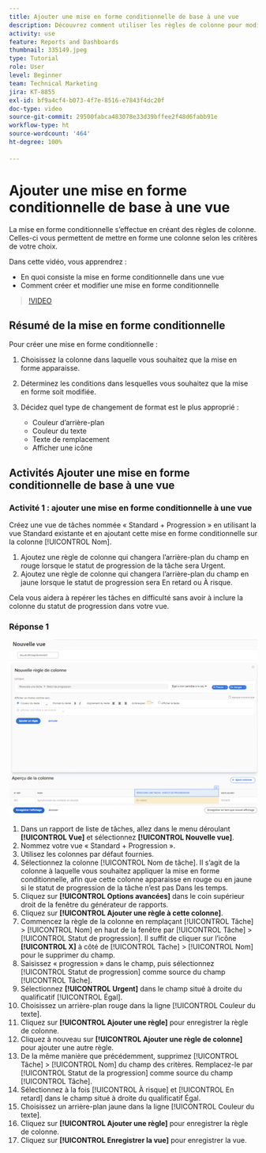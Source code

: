 ```yaml
---
title: Ajouter une mise en forme conditionnelle de base à une vue
description: Découvrez comment utiliser les règles de colonne pour modifier la couleur du texte, la mise en forme et les couleurs d’arrière-plan dans un rapport ou une vue, en fonction des critères que vous avez définis.
activity: use
feature: Reports and Dashboards
thumbnail: 335149.jpeg
type: Tutorial
role: User
level: Beginner
team: Technical Marketing
jira: KT-8855
exl-id: bf9a4cf4-b073-4f7e-8516-e7843f4dc20f
doc-type: video
source-git-commit: 29500fabca483078e33d39bffee2f48d6fabb91e
workflow-type: ht
source-wordcount: '464'
ht-degree: 100%

---
```


# Ajouter une mise en forme conditionnelle de base à une vue

La mise en forme conditionnelle s’effectue en créant des règles de colonne. Celles-ci vous permettent de mettre en forme une colonne selon les critères de votre choix.

Dans cette vidéo, vous apprendrez :

* En quoi consiste la mise en forme conditionnelle dans une vue
* Comment créer et modifier une mise en forme conditionnelle

>[!VIDEO](https://video.tv.adobe.com/v/3445443/?quality=12&learn=on&captions=fre_fr)


## Résumé de la mise en forme conditionnelle

Pour créer une mise en forme conditionnelle :

1. Choisissez la colonne dans laquelle vous souhaitez que la mise en forme apparaisse.
1. Déterminez les conditions dans lesquelles vous souhaitez que la mise en forme soit modifiée.
1. Décidez quel type de changement de format est le plus approprié :

   * Couleur d’arrière-plan
   * Couleur du texte
   * Texte de remplacement
   * Afficher une icône

## Activités Ajouter une mise en forme conditionnelle de base à une vue

### Activité 1 : ajouter une mise en forme conditionnelle à une vue

Créez une vue de tâches nommée « Standard + Progression » en utilisant la vue Standard existante et en ajoutant cette mise en forme conditionnelle sur la colonne [!UICONTROL Nom].

1. Ajoutez une règle de colonne qui changera l’arrière-plan du champ en rouge lorsque le statut de progression de la tâche sera Urgent.
1. Ajoutez une règle de colonne qui changera l’arrière-plan du champ en jaune lorsque le statut de progression sera En retard ou À risque.

Cela vous aidera à repérer les tâches en difficulté sans avoir à inclure la colonne du statut de progression dans votre vue.

### Réponse 1

![Image de l’écran de création d’une nouvelle règle de colonne](assets/conditional-formatting-exercise.png)

1. Dans un rapport de liste de tâches, allez dans le menu déroulant **[!UICONTROL Vue]** et sélectionnez **[!UICONTROL Nouvelle vue]**.
1. Nommez votre vue « Standard + Progression ».
1. Utilisez les colonnes par défaut fournies.
1. Sélectionnez la colonne [!UICONTROL Nom de tâche]. Il s’agit de la colonne à laquelle vous souhaitez appliquer la mise en forme conditionnelle, afin que cette colonne apparaisse en rouge ou en jaune si le statut de progression de la tâche n’est pas Dans les temps.
1. Cliquez sur **[!UICONTROL Options avancées]** dans le coin supérieur droit de la fenêtre du générateur de rapports.
1. Cliquez sur **[!UICONTROL Ajouter une règle à cette colonne]**.
1. Commencez la règle de la colonne en remplaçant [!UICONTROL Tâche] > [!UICONTROL Nom] en haut de la fenêtre par [!UICONTROL Tâche] > [!UICONTROL Statut de progression]. Il suffit de cliquer sur l’icône **[!UICONTROL X]** à côté de [!UICONTROL Tâche] > [!UICONTROL Nom] pour le supprimer du champ.
1. Saisissez « progression » dans le champ, puis sélectionnez [!UICONTROL Statut de progression] comme source du champ [!UICONTROL Tâche].
1. Sélectionnez **[!UICONTROL Urgent]** dans le champ situé à droite du qualificatif [!UICONTROL Égal].
1. Choisissez un arrière-plan rouge dans la ligne [!UICONTROL Couleur du texte].
1. Cliquez sur **[!UICONTROL Ajouter une règle]** pour enregistrer la règle de colonne.
1. Cliquez à nouveau sur **[!UICONTROL Ajouter une règle de colonne]** pour ajouter une autre règle.
1. De la même manière que précédemment, supprimez [!UICONTROL Tâche] > [!UICONTROL Nom] du champ des critères. Remplacez-le par [!UICONTROL Statut de la progression] comme source du champ [!UICONTROL Tâche].
1. Sélectionnez à la fois [!UICONTROL À risque] et [!UICONTROL En retard] dans le champ situé à droite du qualificatif Égal.
1. Choisissez un arrière-plan jaune dans la ligne [!UICONTROL Couleur du texte].
1. Cliquez sur **[!UICONTROL Ajouter une règle]** pour enregistrer la règle de colonne.
1. Cliquez sur **[!UICONTROL Enregistrer la vue]** pour enregistrer la vue.

